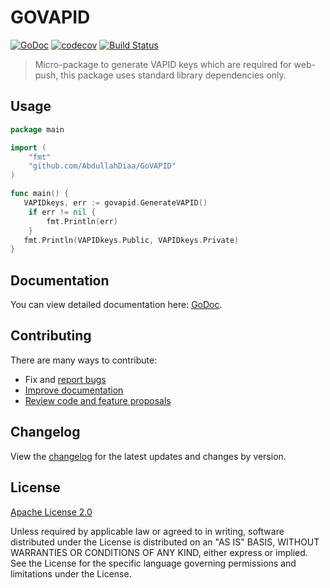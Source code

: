 # GOVAPID

[![GoDoc][godoc-image]][godoc-url]
[![codecov](https://codecov.io/gh/AbdullahDiaa/GoVAPID/branch/main/graph/badge.svg?token=70SJB4GC8E)](https://codecov.io/gh/AbdullahDiaa/GoVAPID)
[![Build Status](https://travis-ci.com/AbdullahDiaa/GoVAPID.svg?token=xpANNwyiLEp99ynBzKhp&branch=main)](https://travis-ci.com/AbdullahDiaa/GoVAPID)

> Micro-package to generate VAPID keys which are required for web-push, this package uses standard library dependencies only.

## Usage

```go
package main

import (
	"fmt"
	"github.com/AbdullahDiaa/GoVAPID"
)

func main() {
   VAPIDkeys, err := govapid.GenerateVAPID()
	if err != nil {
		fmt.Println(err)
	}
   fmt.Println(VAPIDkeys.Public, VAPIDkeys.Private)
}
```

## Documentation

You can view detailed documentation here: [GoDoc][godoc-url].

## Contributing

There are many ways to contribute:
- Fix and [report bugs](https://github.com/AbdullahDiaa/GoVAPID/issues/new)
- [Improve documentation](https://github.com/AbdullahDiaa/GoVAPID/issues?q=is%3Aopen+label%3Adocumentation)
- [Review code and feature proposals](https://github.com/AbdullahDiaa/GoVAPID/pulls)


## Changelog

View the [changelog](/CHANGELOG.md) for the latest updates and changes by
version.

## License

[Apache License 2.0][licence-url]

   Unless required by applicable law or agreed to in writing, software
   distributed under the License is distributed on an "AS IS" BASIS,
   WITHOUT WARRANTIES OR CONDITIONS OF ANY KIND, either express or implied.
   See the License for the specific language governing permissions and
   limitations under the License.

[godoc-image]: https://godoc.org/github.com/AbdullahDiaa/GoVAPID?status.svg
[godoc-url]: https://godoc.org/github.com/AbdullahDiaa/GoVAPID
[licence-url]: https://github.com/AbdullahDiaa/GoVAPID/blob/main/LICENSE